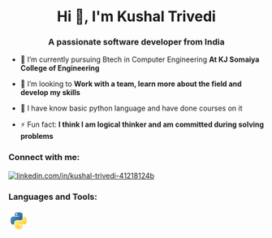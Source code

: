 <h1 align="center">Hi 👋, I'm Kushal Trivedi</h1>
<h3 align="center">A passionate software developer from India</h3>

- 🔭 I’m currently pursuing Btech in Computer Engineering **At KJ Somaiya College of Engineering**

- 👯 I’m looking to **Work with a team, learn more about the field and develop my skills**

- 💬 I have know basic python language and have done courses on it

- ⚡ Fun fact: **I think I am logical thinker and am committed during solving problems**

<h3 align="left">Connect with me:</h3>
<p align="left">
<a href="https://linkedin.com/in/linkedin.com/in/kushal-trivedi-41218124b" target="blank"><img align="center" src="https://raw.githubusercontent.com/rahuldkjain/github-profile-readme-generator/master/src/images/icons/Social/linked-in-alt.svg" alt="linkedin.com/in/kushal-trivedi-41218124b" height="30" width="40" /></a>
</p>

<h3 align="left">Languages and Tools:</h3>
<p align="left"> <a href="https://www.python.org" target="_blank" rel="noreferrer"> <img src="https://raw.githubusercontent.com/devicons/devicon/master/icons/python/python-original.svg" alt="python" width="40" height="40"/> </a> </p>

